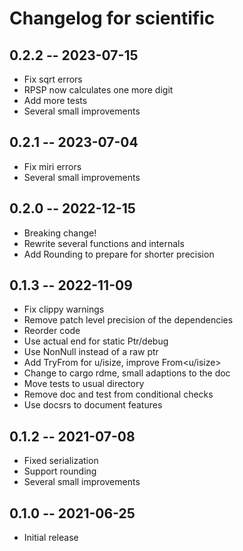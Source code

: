 # Changelog for scientific

## 0.2.2 -- 2023-07-15

* Fix sqrt errors
* RPSP now calculates one more digit
* Add more tests
* Several small improvements

## 0.2.1 -- 2023-07-04

* Fix miri errors
* Several small improvements

## 0.2.0 -- 2022-12-15

* Breaking change!
* Rewrite several functions and internals
* Add Rounding to prepare for shorter precision

## 0.1.3 -- 2022-11-09

* Fix clippy warnings
* Remove patch level precision of the dependencies
* Reorder code
* Use actual end for static Ptr/debug
* Use NonNull instead of a raw ptr
* Add TryFrom for u/isize, improve From<u/isize>
* Change to cargo rdme, small adaptions to the doc
* Move tests to usual directory
* Remove doc and test from conditional checks
* Use docsrs to document features

## 0.1.2 -- 2021-07-08

* Fixed serialization
* Support rounding
* Several small improvements

## 0.1.0 -- 2021-06-25

* Initial release
